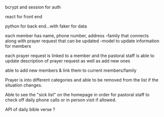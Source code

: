 bcrypt and session for auth

react for front end

python for back end...with faker for data

each member has name, phone number, address 
    -family that connects along with prayer request that can be updated
    -model to update information for members

each prayer request is linked to a member and the pastoral staff is able to update description of prayer request as well as add new ones

able to add new members & link them to current members/family

Prayer is into different categories and able to be removed from the list if the situation changes.

Able to see the "sick list" on the homepage in order for pastoral staff to check off daily phone calls or in person visit if allowed.

API of daily bible verse ?
